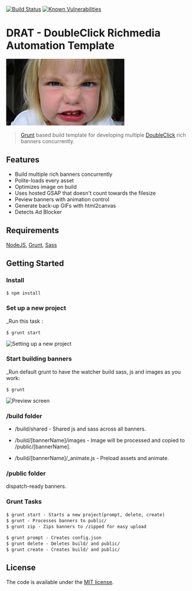 [![Build Status](https://travis-ci.org/bastole/dc-richmedia-automation-template.svg?branch=master)](https://travis-ci.org/bastole/dc-richmedia-automation-template) [![Known Vulnerabilities](https://snyk.io/test/github/bastole/dc-richmedia-automation-template/aab318b50244990268ac85d6b2981a1188f8ac0d/badge.svg)](https://snyk.io/test/github/bastole/dc-richmedia-automation-template/aab318b50244990268ac85d6b2981a1188f8ac0d)

# DRAT - DoubleClick Richmedia Automation Template

![DRAT](etc/drat.png)

>  [Grunt](http://gruntjs.com/) based build template for developing multiple [DoubleClick](https://www.google.com/doubleclick/studio/) rich banners concurrently.

## Features

* Build multiple rich banners concurrently
* Polite-loads every asset
* Optimizes image on build
* Uses hosted GSAP that doesn't count towards the filesize
* Peview banners with animation control
* Generate back-up GIFs with html2canvas
* Detects Ad Blocker

## Requirements

[NodeJS](https://nodejs.org/), [Grunt](http://gruntjs.com/), [Sass](http://sass-lang.com/install)

## Getting Started

### Install

```
$ npm install

```

### Set up a new project

_Run this task :

```
$ grunt start

```

![Setting up a new project](http://i.imgur.com/BIzINs7.gif)


### Start building banners

_Run default grunt to have the watcher build sass, js and images as you work:

```
$ grunt

```

![Preview screen](http://i.imgur.com/jpQSCAMr.png)


### /build folder


* /build/shared - Shared js and sass across all banners.

* /build/[bannerName]/images - Image will be processed and copied to /public/[bannerName].

* /build/[bannerName]/_animate.js - Preload assets and animate.

### /public folder

dispatch-ready banners.


### Grunt Tasks

```
$ grunt start - Starts a new project(prompt, delete, create)
$ grunt - Processes banners to public/
$ grunt zip - Zips banners to /zipped for easy upload

```

```
$ grunt prompt - Creates config.json
$ grunt delete - Deletes build/ and public/
$ grunt create - Creates build/ and public/

```


License
---------------------------------------

The code is available under the [MIT license](LICENSE.md).

